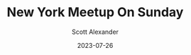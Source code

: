 ---
layout: podcast
title: "New York Meetup On Sunday"
author: Scott Alexander
description: https://astralcodexten.substack.com/p/new-york-meetup-on-sunday
date: 2023-07-26
length: 257485
duration: 64
guid: new-york-meetup-on-sunday
---